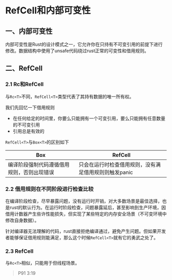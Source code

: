 # RefCell<T>和内部可变性

## 一、内部可变性

内部可变性是Rust的设计模式之一，它允许你在只持有不可变引用的前提下进行修改。数据结构中使用了unsafe代码绕过rust正常的可变性和借用规则。

## 二、RefCell<T>

### 2.1 Rc<T>和RefCell<T>

与`Rc<T>`不同，`RefCell<T>`类型代表了其持有数据的唯一所有权。

我们先回忆一下借用规则

- 在任何给定的时间里，你要么只能拥有一个可变引用，要么只能拥有任意数量的不可变引用
- 引用总是有效的

`RefCell<T>`与`Box<T>`的区别如下

|                   Box<T>                   |                      RefCell<T>                       |
| ------------------------------------------ | ----------------------------------------------------- |
| 编译阶段强制代码遵循借用规则，否则出现错误 | 只会在运行时检查借用规则，没有满足借用规则则触发panic |

### 2.2 借用规则在不同阶段进行检查比较

在编译阶段检查，尽早暴露问题，没有运行时开销，对大多数场景是最佳选择，也是rust的默认行为。在运行时阶段检查，问题暴露延后，甚至影响到生产环境，因借用计数器产生些许性能损失，但实现了某些特定的内存安全场景（不可变环境中修改自身数据）。

针对编译器无法理解的代码，rust直接拒绝编译通过，避免产生问题。但如果开发者能够保证借用规则能满足，那么这个时候`RefCell<T>`就有它的勇武之处了。

### 2.3 RefCell<T>

与`Rc<T>`相似，只能用于但线程场景。

> P91 3:19
